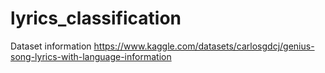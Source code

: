 # lyrics_classification

Dataset information
https://www.kaggle.com/datasets/carlosgdcj/genius-song-lyrics-with-language-information
